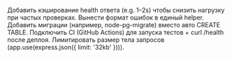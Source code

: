 Добавить кэширование health ответа (e.g. 1–2s) чтобы снизить нагрузку при частых проверках.
Вынести формат ошибок в единый helper.
Добавить миграции (например, node-pg-migrate) вместо авто CREATE TABLE.
Подключить CI (GitHub Actions) для запуска тестов + curl /health после деплоя.
Лимитировать размер тела запросов (app.use(express.json({ limit: '32kb' }))).